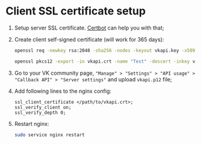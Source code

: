 # Client SSL certificate setup

1. Setup server SSL certificate. [Certbot](https://certbot.eff.org/) can help you with that;
2. Create client self-signed certificate (will work for 365 days):

    ```bash
    openssl req -newkey rsa:2048 -sha256 -nodes -keyout vkapi.key -x509 -days 365 -out vkapi.crt -subj "/C=RU/ST=Saint Petersburg/L=Saint Petersburg/O=VK API Club/CN=vkapi"

    openssl pkcs12 -export -in vkapi.crt -name "Test" -descert -inkey vkapi.key -out vkapi.p12 -passout pass:
    ```

3. Go to your VK community page, `"Manage" > "Settings" > "API usage" > "Callback API" > "Server settings"` and upload `vkapi.p12` file;
4. Add following lines to the nginx config:

    ```nginx
    ssl_client_certificate </path/to/vkapi.crt>;
    ssl_verify_client on;
    ssl_verify_depth 0;
    ```

5. Restart nginx:

    ```bash
    sudo service nginx restart
    ```
